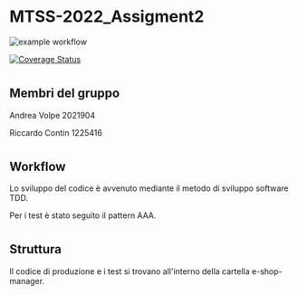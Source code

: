 # MTSS-2022_Assigment2

![example workflow](https://github.com/avolpe1998/MTSS-2022_Assigment2/actions/workflows/build.yml/badge.svg)

[![Coverage Status](https://coveralls.io/repos/github/avolpe1998/MTSS-2022_Assigment2/badge.svg?branch=main)](https://coveralls.io/github/avolpe1998/MTSS-2022_Assigment2?branch=main)

#
## Membri del gruppo
Andrea Volpe 2021904

Riccardo Contin 1225416

#
## Workflow
Lo sviluppo del codice è avvenuto mediante il metodo di sviluppo software TDD.

Per i test è stato seguito il pattern AAA.
#

## Struttura

Il codice di produzione e i test si trovano all'interno della cartella e-shop-manager.